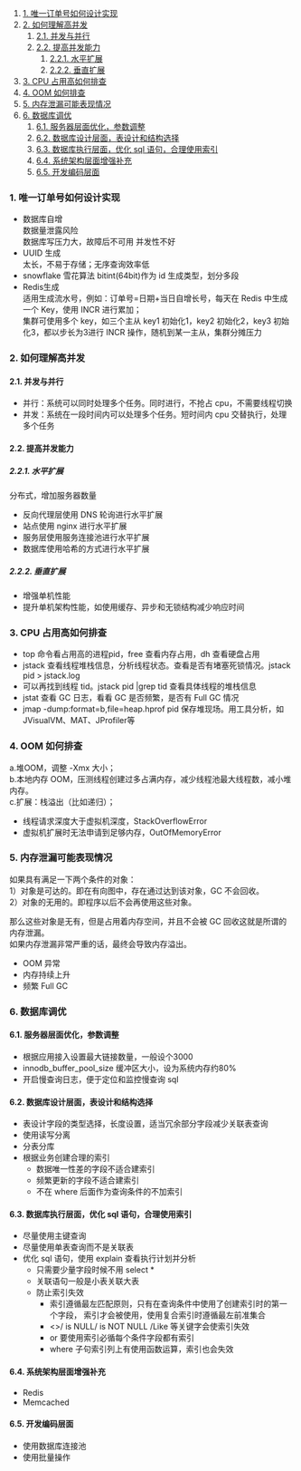 <!-- TOC -->

1. [1. 唯一订单号如何设计实现](#1-唯一订单号如何设计实现)
2. [2. 如何理解高并发](#2-如何理解高并发)
    1. [2.1. 并发与并行](#21-并发与并行)
    2. [2.2. 提高并发能力](#22-提高并发能力)
        1. [2.2.1. 水平扩展](#221-水平扩展)
        2. [2.2.2. 垂直扩展](#222-垂直扩展)
3. [3. CPU 占用高如何排查](#3-cpu-占用高如何排查)
4. [4. OOM 如何排查](#4-oom-如何排查)
5. [5. 内存泄漏可能表现情况](#5-内存泄漏可能表现情况)
6. [6. 数据库调优](#6-数据库调优)
    1. [6.1. 服务器层面优化，参数调整](#61-服务器层面优化参数调整)
    2. [6.2. 数据库设计层面，表设计和结构选择](#62-数据库设计层面表设计和结构选择)
    3. [6.3. 数据库执行层面，优化 sql 语句，合理使用索引](#63-数据库执行层面优化-sql-语句合理使用索引)
    4. [6.4. 系统架构层面增强补充](#64-系统架构层面增强补充)
    5. [6.5. 开发编码层面](#65-开发编码层面)

<!-- /TOC -->
### 1. 唯一订单号如何设计实现
- 数据库自增  
    数据量泄露风险  
    数据库写压力大，故障后不可用
    并发性不好
- UUID 生成  
    太长，不易于存储；无序查询效率低
- snowflake 雪花算法
    bitint(64bit)作为 id 生成类型，划分多段
- Redis生成  
    适用生成流水号，例如：订单号=日期+当日自增长号，每天在 Redis 中生成一个 Key，使用 INCR 进行累加；  
    集群可使用多个 key，如三个主从 key1 初始化1，key2 初始化2，key3 初始化3，都以步长为3进行 INCR 操作，随机到某一主从，集群分摊压力

### 2. 如何理解高并发

#### 2.1. 并发与并行
- 并行：系统可以同时处理多个任务。同时进行，不抢占 cpu，不需要线程切换
- 并发：系统在一段时间内可以处理多个任务。短时间内 cpu 交替执行，处理多个任务

#### 2.2. 提高并发能力
##### 2.2.1. 水平扩展
分布式，增加服务器数量  
- 反向代理层使用 DNS 轮询进行水平扩展
- 站点使用 nginx 进行水平扩展
- 服务层使用服务连接池进行水平扩展
- 数据库使用哈希的方式进行水平扩展

##### 2.2.2. 垂直扩展
- 增强单机性能
- 提升单机架构性能，如使用缓存、异步和无锁结构减少响应时间

### 3. CPU 占用高如何排查

- top 命令看占用高的进程pid，free 查看内存占用，dh 查看硬盘占用
- jstack 查看线程堆栈信息，分析线程状态。查看是否有堵塞死锁情况。jstack pid > jstack.log
- 可以再找到线程 tid。jstack pid |grep tid 查看具体线程的堆栈信息
- jstat 查看 GC 日志，看看 GC 是否频繁，是否有 Full GC 情况
- jmap -dump:format=b,file=heap.hprof pid 保存堆现场。用工具分析，如 JVisualVM、MAT、JProfiler等

### 4. OOM 如何排查

a.堆OOM，调整 -Xmx 大小；  
b.本地内存 OOM，压测线程创建过多占满内存，减少线程池最大线程数，减小堆内存。  
c.扩展：栈溢出（比如递归）；  
- 线程请求深度大于虚拟机深度，StackOverflowError
- 虚拟机扩展时无法申请到足够内存，OutOfMemoryError

### 5. 内存泄漏可能表现情况

如果具有满足一下两个条件的对象：  
1）对象是可达的。即在有向图中，存在通过达到该对象，GC 不会回收。  
2）对象的无用的。即程序以后不会再使用这些对象。  

那么这些对象是无有，但是占用着内存空间，并且不会被 GC 回收这就是所谓的内存泄漏。  
如果内存泄漏非常严重的话，最终会导致内存溢出。
- OOM 异常
- 内存持续上升
- 频繁 Full GC

### 6. 数据库调优

#### 6.1. 服务器层面优化，参数调整
- 根据应用接入设置最大链接数量，一般设个3000
- innodb_buffer_pool_size 缓冲区大小，设为系统内存约80%
- 开启慢查询日志，便于定位和监控慢查询 sql

#### 6.2. 数据库设计层面，表设计和结构选择
- 表设计字段的类型选择，长度设置，适当冗余部分字段减少关联表查询
- 使用读写分离
- 分表分库
- 根据业务创建合理的索引
    - 数据唯一性差的字段不适合建索引
    - 频繁更新的字段不适合建索引
    - 不在 where 后面作为查询条件的不加索引

#### 6.3. 数据库执行层面，优化 sql 语句，合理使用索引
- 尽量使用主键查询
- 尽量使用单表查询而不是关联表
- 优化 sql 语句，使用 explain 查看执行计划并分析
    - 只需要少量字段时候不用 select *
    - 关联语句一般是小表关联大表
    - 防止索引失效
        - 索引遵循最左匹配原则，只有在查询条件中使用了创建索引时的第一个字段，
        索引才会被使用，使用复合索引时遵循最左前准集合
        - <>/ is NULL/ is NOT NULL /Like 等关键字会使索引失效
        - or 要使用索引必循每个条件字段都有索引
        - where 子句索引列上有使用函数运算，索引也会失效

#### 6.4. 系统架构层面增强补充
- Redis
- Memcached

#### 6.5. 开发编码层面
- 使用数据库连接池
- 使用批量操作
